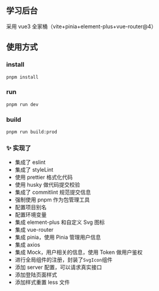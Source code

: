 ## 学习后台

采用 vue3 全家桶（vite+pinia+element-plus+vue-router@4）

## 使用方式

### install

```
pnpm install
```

### run

```
pnpm run dev
```

### build

```
pnpm run build:prod
```

### ✨ 实现了

- 集成了 eslint
- 集成了 styleLint
- 使用 prettier 格式化代码
- 使用 husky 做代码提交校验
- 集成了 commitlint 规范提交信息
- 强制使用 pnpm 作为包管理工具
- 配置项目别名
- 配置环境变量
- 集成 element-plus 和自定义 Svg 图标
- 集成 vue-router
- 集成 pinia，使用 Pinia 管理用户信息
- 集成 axios
- 集成 Mock，用户相关的信息，使用 Token 做用户鉴权
- 进行全局组件的注册，封装了`SvgIcon`组件
- 添加 server 配置，可以请求真实接口
- 添加登陆页面样式
- 添加样式重置 less 文件
